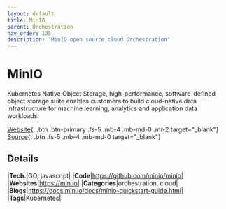 ```yaml
---
layout: default
title: MinIO
parent: Orchestration
nav_order: 135
description: "MinIO open source cloud Orchestration"
---
```


# MinIO

Kubernetes Native Object Storage, high-performance, software-defined object storage suite
enables customers to build cloud-native data infrastructure for
machine learning, analytics and application data workloads.

[Website](https://min.io/){: .btn .btn-primary .fs-5 .mb-4 .mb-md-0 .mr-2 target="_blank"}
[Source](https://github.com/minio/minio){: .btn .fs-5 .mb-4 .mb-md-0 target="_blank"}

## Details

|**Tech.**|GO, javascript|
|**Code**|https://github.com/minio/minio|
|**Websites**|https://min.io|
|**Categories**|orchestration, cloud|
|**Blogs**|https://docs.min.io/docs/minio-quickstart-guide.html|
|**Tags**|Kubernetes|
